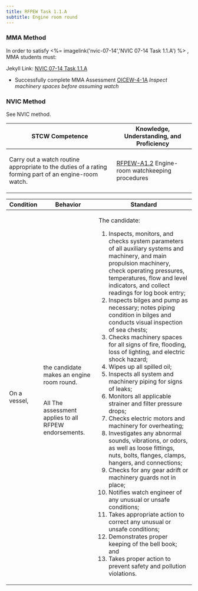 ```yaml
---
title: RFPEW Task 1.1.A 
subtitle: Engine room round
---
```



### MMA Method

In order to satisfy <%= imagelink('nvic-07-14','NVIC 07-14  Task  1.1.A') %> , MMA students must:

Jekyll Link: [NVIC 07-14  Task  1.1.A](/stcw23/assets/images/nvic-07-14.pdf)

* Successfully complete MMA Assessment  [OICEW-4-1A](OICEW-4-1A) *Inspect machinery spaces before assuming watch*


### NVIC Method

<a onclick="togglevisibility('nvic_methods')" >See NVIC method.</a>

<div id='nvic_methods' class='hide'>

<table>
<thead>
<tr>
<th class='forty'> STCW Competence </th>
<th class='sixty'> Knowledge, Understanding, and Proficiency </th>
</tr>
</thead>




<tbody>
<tr><td markdown='1'>

Carry out a watch routine appropriate to the duties of a rating forming part of an engine-room watch.

</td><td markdown='1'>

[RFPEW-A1.2](../../tables/34.html#RFPEW-A1.2) Engine-room watchkeeping procedures

</td></tr>


</tbody>
</table>


<table>
<thead>
<tr><th class='twenty'>  Condition </th><th class='twenty'> Behavior </th><th  class='sixty'>Standard </th></tr>
</thead>
<tbody >



<tr><td markdown='1'>

On a vessel,

</td><td markdown='1'>

the candidate makes an engine room round.

<br>

<div class="tooltip">All
<span class="tooltiptext">
The assessment applies to all RFPEW endorsements.
</span>
</div>


</td><td markdown='1'>

The candidate:

1. Inspects, monitors, and checks system parameters of all auxiliary systems and machinery, and main propulsion machinery, check operating pressures, temperatures, flow and level indicators, and collect readings for log book entry;
2. Inspects bilges and pump as necessary; notes piping condition in bilges and conducts visual inspection of sea chests;
3. Checks machinery spaces for all signs of fire, flooding, loss of lighting, and electric shock hazard;
4. Wipes up all spilled oil;
5. Inspects all system and machinery piping for signs of leaks;
6. Monitors all applicable strainer and filter pressure drops;
7. Checks electric motors and machinery for overheating;
8. Investigates any abnormal sounds, vibrations, or odors, as well as loose fittings, nuts, bolts, flanges, clamps, hangers, and connections;
9. Checks for any gear adrift or machinery guards not in place;
10. Notifies watch engineer of any unusual or unsafe conditions;
11. Takes appropriate action to correct any unusual or unsafe conditions;
12. Demonstrates proper keeping of the bell book; and
13. Takes proper action to prevent safety and pollution violations.

</td></tr>
</tbody>
</table>
</div>
